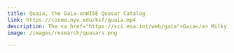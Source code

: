```yaml
---
title: Quaia, the Gaia-unWISE Quasar Catalog
link: https://cosmo.nyu.edu/ksf/quaia.mp4
description: The <a href="https://sci.esa.int/web/gaia">Gaia</a> Milky Way mission incidentally observed 6.6 million quasar candidates! We used this sample to contruct a quasar catalog for large-scale structure cosmology, dubbed <a href="https://arxiv.org/abs/2306.17749">Quaia</a>. Check out our first cosmological result with Quaia, a <a href="https://arxiv.org/abs/2306.17748">cross-correlation analysis</a> with CMB lensing. More results to come! And check out this <a href="https://cosmo.nyu.edu/ksf/quaia.mp4">nifty animation</a>.
image: /images/research/quasars.png

---
```

